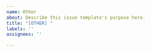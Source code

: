 ```yaml
---
name: Other
about: Describe this issue template's purpose here.
title: "[OTHER] "
labels: ''
assignees: ''

---
```




